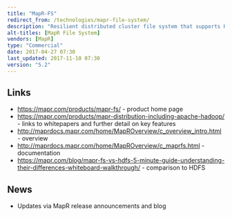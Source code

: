 ```yaml
---
title: "MapR-FS"
redirect_from: /technologies/mapr-file-system/
description: "Resilient distributed cluster file system that supports HDFS compatibility plus NFS and FUSE support. Supports POSIX compliance, arbitrary in place updates to files (unlike HDFS which is append only), distributed metadata (it has no equivalent of the HDFS Name Node), block level mirroring to a remote cluster for DR or load balancing, and snapshots (which provide point in time read only views).  Data is stored in containers (which manage data blocks and the replication of these over the cluster), and logically organised into volumes (which manage files, directories and block allocation across one or more containers), which also provide multi-tenancy support, with administrative control, data placement, job execution, snapshots and mirroring all configurable against a volume.  Supports encrypted communications, full auditing capabilities, Kerberos and Linux PAM for authentication, authorisation via ACLs (against clusters, volumes and job queues), POSIX file permissions (against files and directories) and Access Control Expressions (ACEs, arbitrary boolean expressions against volumes, files and directories).  First releases as part of MapR v1.0 in 2010."
alt-titles: [MapR File System]
vendors: [MapR]
type: "Commercial"
date: 2017-04-27 07:30
last_updated: 2017-11-10 07:30
version: "5.2"
---
```

## Links

* <https://mapr.com/products/mapr-fs/> - product home page
* <https://mapr.com/products/mapr-distribution-including-apache-hadoop/> - links to whitepapers and further detail on key features
* <http://maprdocs.mapr.com/home/MapROverview/c_overview_intro.html> - overview
* <http://maprdocs.mapr.com/home/MapROverview/c_maprfs.html> - documentation
* <https://mapr.com/blog/mapr-fs-vs-hdfs-5-minute-guide-understanding-their-differences-whiteboard-walkthrough/> - comparison to HDFS

## News

* Updates via MapR release announcements and blog